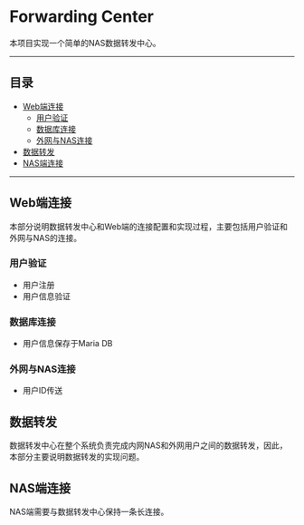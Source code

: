 # Forwarding Center
本项目实现一个简单的NAS数据转发中心。

***

## 目录

* [Web端连接](#Web端连接)  
	* [用户验证](#用户验证)  
	* [数据库连接](#数据库连接)  
	* [外网与NAS连接](#外网与NAS连接)  
* [数据转发](#数据转发)  
* [NAS端连接](#NAS端连接)  

***

## Web端连接
本部分说明数据转发中心和Web端的连接配置和实现过程，主要包括用户验证和外网与NAS的连接。

### 用户验证
- 用户注册
- 用户信息验证

### 数据库连接
- 用户信息保存于Maria DB

### 外网与NAS连接
- 用户ID传送


## 数据转发
数据转发中心在整个系统负责完成内网NAS和外网用户之间的数据转发，因此，本部分主要说明数据转发的实现问题。

## NAS端连接
NAS端需要与数据转发中心保持一条长连接。